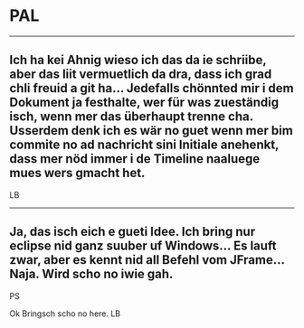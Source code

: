 ﻿PAL
===

----
Ich ha kei Ahnig wieso ich das da ie schriibe, aber das liit vermuetlich da dra, dass ich grad chli freuid a git ha...
Jedefalls chönnted mir i dem Dokument ja festhalte, wer für was zueständig isch, wenn mer das überhaupt trenne cha.
Usserdem denk ich es wär no guet wenn mer bim commite no ad nachricht sini Initiale anehenkt, dass mer nöd immer i de Timeline naaluege mues wers gmacht het.
--
LB

----
Ja, das isch eich e gueti Idee. Ich bring nur eclipse nid ganz suuber uf Windows... Es lauft zwar, aber es kennt nid all Befehl vom JFrame... Naja. Wird scho no iwie gah.
--
PS

Ok
Bringsch scho no here.
LB

